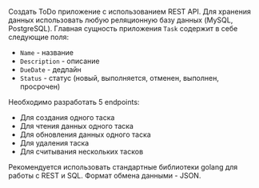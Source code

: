 Создать ToDo приложение с использованием REST API. Для хранения данных использовать любую реляционную базу данных (MySQL, PostgreSQL).
Главная сущность приложения `Task` содержит в себе следующие поля:
- `Name` - название
- `Description` - описание
- `DueDate` - дедлайн
- `Status` - статус (новый, выполняется, отменен, выполнен, просрочен)

Необходимо разработать 5 endpoints:
- Для создания одного таска
- Для чтения данных одного таска
- Для обновления данных одного таска
- Для удаления таска
- Для считывания нескольких тасков

Рекомендуется использовать стандартные библиотеки golang для работы с REST и SQL. Формат обмена данными - JSON.
